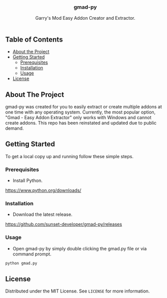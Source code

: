 <!--
*** Thanks for checking out this README Template. If you have a suggestion that would
*** make this better, please fork the repo and create a pull request or simply open
*** an issue with the tag "enhancement".
*** Thanks again! Now go create something AMAZING! :D
***
***
***
*** To avoid retyping too much info. Do a search and replace for the following:
*** github_username, repo_name, twitter_handle, email
-->


<!-- PROJECT SHIELDS -->
<!--
*** I'm using markdown "reference style" links for readability.
*** Reference links are enclosed in brackets [ ] instead of parentheses ( ).
*** See the bottom of this document for the declaration of the reference variables
*** for contributors-url, forks-url, etc. This is an optional, concise syntax you may use.
*** https://www.markdownguide.org/basic-syntax/#reference-style-links
-->


<!-- PROJECT LOGO -->
<h3 align="center">gmad-py</h3>
<p align="center">
    Garry's Mod Easy Addon Creator and Extractor.
    <br />
    <br />
</p>


<!-- TABLE OF CONTENTS -->
## Table of Contents

* [About the Project](#about-the-project)
* [Getting Started](#getting-started)
  * [Prerequisites](#prerequisites)
  * [Installation](#installation)
  * [Usage](#usage)
* [License](#license)


<!-- ABOUT THE PROJECT -->
## About The Project

gmad-py was created for you to easily extract or create multiple addons at one time with any operating system.
Currently, the most popular option, "Gmad - Easy Addon Extractor" only works with Windows and cannot create addons.
This repo has been reinstated and updated due to public demand.


<!-- GETTING STARTED -->
## Getting Started

To get a local copy up and running follow these simple steps.


### Prerequisites

* Install Python.

https://www.python.org/downloads/


### Installation

* Download the latest release.

https://github.com/sunset-developer/gmad-py/releases


### Usage
* Open gmad-py by simply double clicking the gmad.py file or via command prompt.

```sh
python gmad.py
```


<!-- LICENSE -->
## License

Distributed under the MIT License. See `LICENSE` for more information.
